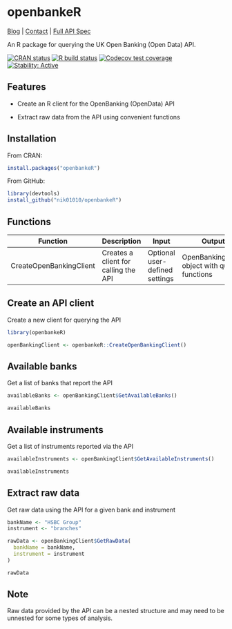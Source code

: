 # openbankeR

<a href="https://nik01010.wordpress.com/" target="_blank">Blog</a> 
| <a href="https://nik01010.wordpress.com/contact/" target="_blank">Contact</a>
| <a href="https://openbankinguk.github.io/opendata-api-docs-pub/" target="_blank">Full API Spec</a>
<br> 

An R package for querying the UK Open Banking (Open Data) API.


<!-- badges: start -->
[![CRAN status](https://www.r-pkg.org/badges/version/openbankeR)](https://CRAN.R-project.org/package=openbankeR)
[![R build status](https://github.com/nik01010/openbankeR/workflows/R-CMD-check/badge.svg)](https://github.com/nik01010/openbankeR/actions)
[![Codecov test coverage](https://codecov.io/gh/nik01010/openbankeR/branch/master/graph/badge.svg)](https://codecov.io/gh/nik01010/openbankeR?branch=master)
[![Stability: Active](https://masterminds.github.io/stability/active.svg)](https://masterminds.github.io/stability/active.html)
<!-- badges: end -->


## Features
- Create an R client for the OpenBanking (OpenData) API

- Extract raw data from the API using convenient functions


## Installation
From CRAN:
```R
install.packages("openbankeR")
```

From GitHub:
```R
library(devtools)
install_github("nik01010/openbankeR")
```


## Functions

| Function       | Description                | Input | Output             |
| ------------- |----------------------|----------------------|-------------------|
| CreateOpenBankingClient | Creates a client for calling the API | Optional user-defined settings | OpenBankingClient object with query functions |


## Create an API client
Create a new client for querying the API
```R
library(openbankeR)

openBankingClient <- openbankeR::CreateOpenBankingClient()
```


## Available banks
Get a list of banks that report the API
```R
availableBanks <- openBankingClient$GetAvailableBanks()

availableBanks
```


## Available instruments
Get a list of instruments reported via the API
```R
availableInstruments <- openBankingClient$GetAvailableInstruments()

availableInstruments
```


## Extract raw data
Get raw data using the API for a given bank and instrument
```R
bankName <- "HSBC Group"
instrument <- "branches"

rawData <- openBankingClient$GetRawData(
  bankName = bankName,
  instrument = instrument
)

rawData
```


## Note
Raw data provided by the API can be a nested structure and may need to be unnested for some types of analysis.
